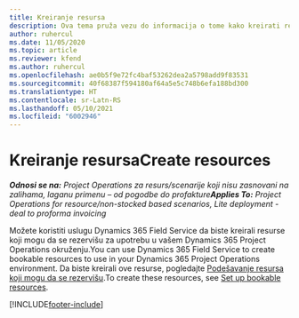 ```yaml
---
title: Kreiranje resursa
description: Ova tema pruža vezu do informacija o tome kako kreirati resurse koji mogu da se rezervišu.
author: ruhercul
ms.date: 11/05/2020
ms.topic: article
ms.reviewer: kfend
ms.author: ruhercul
ms.openlocfilehash: ae0b5f9e72fc4baf53262dea2a5798add9f83531
ms.sourcegitcommit: 40f68387f594180af64a5e5c748b6efa188bd300
ms.translationtype: HT
ms.contentlocale: sr-Latn-RS
ms.lasthandoff: 05/10/2021
ms.locfileid: "6002946"
---
```

# <a name="create-resources"></a><span data-ttu-id="48b0c-103">Kreiranje resursa</span><span class="sxs-lookup"><span data-stu-id="48b0c-103">Create resources</span></span>

<span data-ttu-id="48b0c-104">_**Odnosi se na:** Project Operations za resurs/scenarije koji nisu zasnovani na zalihama, laganu primenu – od pogodbe do profakture_</span><span class="sxs-lookup"><span data-stu-id="48b0c-104">_**Applies To:** Project Operations for resource/non-stocked based scenarios, Lite deployment - deal to proforma invoicing_</span></span>

<span data-ttu-id="48b0c-105">Možete koristiti uslugu Dynamics 365 Field Service da biste kreirali resurse koji mogu da se rezervišu za upotrebu u vašem Dynamics 365 Project Operations okruženju.</span><span class="sxs-lookup"><span data-stu-id="48b0c-105">You can use Dynamics 365 Field Service to create bookable resources to use in your Dynamics 365 Project Operations environment.</span></span> <span data-ttu-id="48b0c-106">Da biste kreirali ove resurse, pogledajte [Podešavanje resursa koji mogu da se rezervišu](/dynamics365/field-service/set-up-bookable-resources).</span><span class="sxs-lookup"><span data-stu-id="48b0c-106">To create these resources, see [Set up bookable resources](/dynamics365/field-service/set-up-bookable-resources).</span></span>


[!INCLUDE[footer-include](../includes/footer-banner.md)]